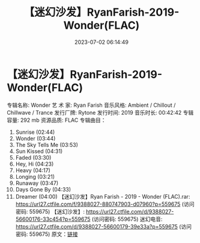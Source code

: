 ﻿---
title: 【迷幻沙发】RyanFarish-2019-Wonder(FLAC)
date: 2023-07-02 06:14:49
categories: 古典音乐、新世纪、纯音雅乐
tags: 纯音雅乐
---
# 【迷幻沙发】RyanFarish-2019-Wonder(FLAC)

专辑名称: Wonder
艺 术 家: Ryan Farish
音乐风格: Ambient / Chillout / Chillwave / Trance
发行厂牌: Rytone
发行时间: 2019
音乐时长: 00:42:42
专辑容量: 292 mb
资源品质: FLAC
专辑曲目：
01. Sunrise (02:44)
02. Wonder (03:44)
03. The Sky Tells Me (03:53)
04. Sun Kissed (04:31)
05. Faded (03:30)
06. Hey, Hi (04:23)
07. Heavy (04:17)
08. Longing (03:21)
09. Runaway (03:47)
10. Days Gone By (04:33)
11. Dreamer (04:00)
【迷幻沙发】Ryan Farish - 2019 - Wonder (FLAC).rar: https://url27.ctfile.com/f/9388027-880747903-d07960?p=559675
(访问密码: 559675)
【迷幻沙发】: https://url27.ctfile.com/d/9388027-56600176-33c454?p=559675
(访问密码: 559675)
迷幻电音: https://url27.ctfile.com/d/9388027-56600179-39e33a?p=559675
(访问密码: 559675)
原文：[链接](https://blog.sina.com.cn/s/blog_1647c7e76010312iq.html)